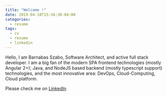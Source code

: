 ```yaml
---
title: "Welcome !"
date: 2019-04-18T15:34:30-04:00
categories:
  - resume
tags:
  - cv
  - resume
  - linkedin
---
```


Hello, I am Barnabas Szabo, Software Architect, and active full stack
developer.
I am a big fan of the modern SPA frontend technologies (mostly
Angular 2+); Java, and NodeJS based backend (mostly typescript
support) technologies, and the most innovative area: DevOps,
Cloud-Computing, Cloud platform.

Please check me on [LinkedIn](https://www.linkedin.com/in/szabobarnabas)